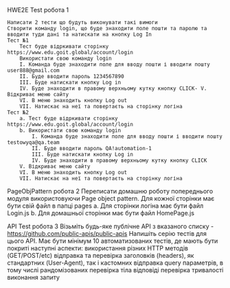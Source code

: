 HWE2E Test робота 1

    Написати 2 тести що будуть виконувати такі вимоги
    Створити команду login, що буде знаходити поле пошти та паролю та вводити туди дані та натискати на кнопку Log In
    Тест №1
        Тест буде відркивати сторінку https://www.edu.goit.global/account/login
        Використати свою команду login
        I. Команда буде знаходити поле для вводу пошти і вводити пошту user888@gmail.com
        II. Буде вводити пароль 1234567890
        III. Буде натискати кнопку Log in
        IV. Буде знаходити в правому верхньому кутку кнопку CLICK- V. Відкриває меню сайту
        VI. В меню знаходить кнопку Log out
        VII. Натискає на неї та повертаєть на сторінку логіна
    Тест №2
        a. Тест буде відркивати сторінку https://www.edu.goit.global/account/login
        b. Використати свою команду login
            I. Команда буде знаходити поле для вводу пошти і вводити пошту testowyqa@qa.team
            II. Буде вводити пароль QA!automation-1
            III. Буде натискати кнопку Log in
            IV. Буде знаходити в правому верхньому кутку кнопку CLICK
        V. Відкриває меню сайту
        VI. В меню знаходить кнопку Log out
        VII. Натискає на неї та повертаєть на сторінку логіна

PageObjPattern робота 2
Переписати домашню роботу попереднього модуля використовуючи Page object pattern.
Для кожної сторінки має бути свій файл в папці pages
a. Для сторінки логіна має бути файл Login.js
b. Для домашньої сторінки має бути файл HomePage.js

API Test робота 3
Візьміть будь-яке публічне API з вказаного списку - https://github.com/public-apis/public-apis
Напишіть серію тестів для цього API. Має бути мінімум 10 автоматизованих тестів, де мають бути покриті наступні аспекти:
використання різних HTTP методів (GET/POST/etc)
відправка та перевірка заголовків (headers), як стандартних (User-Agent), так і кастомних
відправка query параметрів, в тому числі рандомізованих
перевірка тіла відповіді
перевірка тривалості виконання запиту
